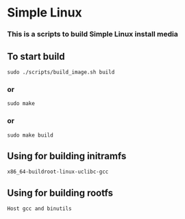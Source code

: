 # Simple Linux

### This is a scripts to build Simple Linux install media

## To start build 

```shell
sudo ./scripts/build_image.sh build
```

### or

```shell
sudo make
```

### or

```shell
sudo make build
```

## Using for building initramfs

```
x86_64-buildroot-linux-uclibc-gcc
```

## Using for building rootfs

```
Host gcc and binutils
```
